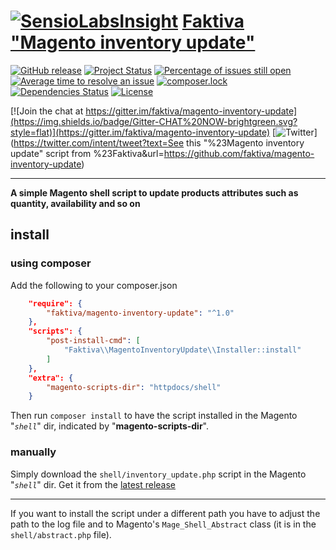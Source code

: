 [![SensioLabsInsight](https://insight.sensiolabs.com/projects/626c5e9c-d1a7-4c35-875f-74f27aed83f0/small.png)](https://insight.sensiolabs.com/projects/626c5e9c-d1a7-4c35-875f-74f27aed83f0)
[Faktiva "Magento inventory update"](https://github.com/faktiva/magento-inventory-update)
===

[![GitHub release](https://img.shields.io/github/release/faktiva/magento-inventory-update.svg?style=flat&label=latest)](https://github.com/faktiva/magento-inventory-update/releases/latest)
[![Project Status](http://opensource.box.com/badges/active.svg?style=flat)](http://opensource.box.com/badges)
[![Percentage of issues still open](http://isitmaintained.com/badge/open/faktiva/magento-inventory-update.svg?style=flat)](http://isitmaintained.com/project/faktiva/magento-inventory-update "Percentage of issues still open")
[![Average time to resolve an issue](http://isitmaintained.com/badge/resolution/faktiva/magento-inventory-update.svg?style=flat)](http://isitmaintained.com/project/faktiva/magento-inventory-update "Average time to resolve an issue")
[![composer.lock](https://poser.pugx.org/faktiva/magento-inventory-update/composerlock?style=flat)](https://packagist.org/packages/faktiva/magento-inventory-update)
[![Dependencies Status](https://img.shields.io/librariesio/github/faktiva/magento-inventory-update.svg?maxAge=3600&style=flat)](https://libraries.io/github/faktiva/magento-inventory-update)
[![License](https://img.shields.io/packagist/l/faktiva/magento-inventory-update.svg?style=flat)](https://tldrlegal.com/license/mit-license)

[![Join the chat at https://gitter.im/faktiva/magento-inventory-update](https://img.shields.io/badge/Gitter-CHAT%20NOW-brightgreen.svg?style=flat)](https://gitter.im/faktiva/magento-inventory-update)
[![Twitter](https://img.shields.io/twitter/url/https/github.com/faktiva/magento-inventory-update.svg?style=social)](https://twitter.com/intent/tweet?text=See this "%23Magento inventory update" script from %23Faktiva&url=https://github.com/faktiva/magento-inventory-update)

____

**A simple Magento shell script to update products attributes such as quantity, availability and so on**

## install

### using composer
Add the following to your composer.json
```json
    "require": {
        "faktiva/magento-inventory-update": "^1.0"
    },
    "scripts": {
        "post-install-cmd": [
            "Faktiva\\MagentoInventoryUpdate\\Installer::install"
        ]
    },
    "extra": {
        "magento-scripts-dir": "httpdocs/shell"
    }
```
Then run `composer install` to have the script installed in the Magento "_`shell`_" dir, indicated by "__magento-scripts-dir__".

### manually
Simply download the `shell/inventory_update.php` script in the Magento "_`shell`_" dir. Get it from the [latest release](https://github.com/faktiva/magento-inventory-update/releases/latest)

___

If you want to install the script under a different path you have to adjust the path to the log file and to Magento's `Mage_Shell_Abstract` class (it is in the `shell/abstract.php` file).

